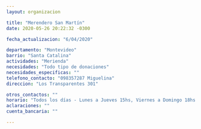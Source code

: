 ```yaml
---
layout: organizacion

title: "Merendero San Martín"
date: 2020-05-26 20:22:32 -0300

fecha_actualizacion: "6/04/2020"

departamento: "Montevideo"
barrio: "Santa Catalina"
actividades: "Merienda"
necesidades: "Todo tipo de donaciones"
necesidades_especificas: ""
telefono_contacto: "098357287 Miguelina"
direccion: "Los Transparentes 301"

otros_contactos: ""
horario: "Todos los días - Lunes a Jueves 15hs, Viernes a Domingo 18hs."
aclaraciones: ""
cuenta_bancaria: ""

---
```

